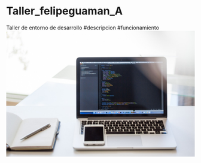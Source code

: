# Taller_felipeguaman_A
Taller de entorno de desarrollo
#descripcion
#funcionamiento
![](img/laptop-ge86dd92c3_1280.jpg)